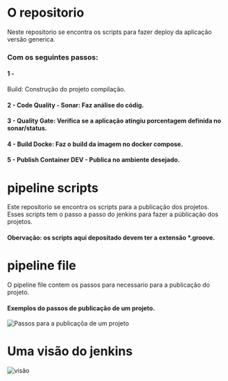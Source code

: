 # O repositorio
Neste repositorio se encontra os scripts para fazer deploy da aplicação versão generica.

### Com os seguintes passos:
 #### 1 - 
 Build: Construção do projeto compilação. 
 #### 2 - Code Quality - Sonar: Faz análise do códig.
 #### 3 - Quality Gate: Verifica se a aplicação atingiu porcentagem definida no sonar/status.
 #### 4 - Build Docke: Faz o build da imagem no docker compose.
 #### 5 - Publish Container DEV - Publica no ambiente desejado.


# pipeline scripts
Este repositorio se encontra os scripts para a publicação dos projetos. Esses scripts tem o passo a passo do jenkins para fazer a públicação dos projetos.
#### Obervação: os scripts aqui depositado devem ter a extensão *.groove.

# pipeline file
O pipeline file contem os passos para necessario para a publicação do projeto.

#### Exemplos do passos de publicação  de um projeto.
![Passos para a publicaçõa de um projeto](https://miro.medium.com/v2/resize:fit:640/format:webp/1*SGuCtn2Gj_Q1fOg0MjBd9g.png)


# Uma visão do jenkins
![visão](https://www.cloudbees.com/sites/default/files/blog/pipeline-vis.png)
